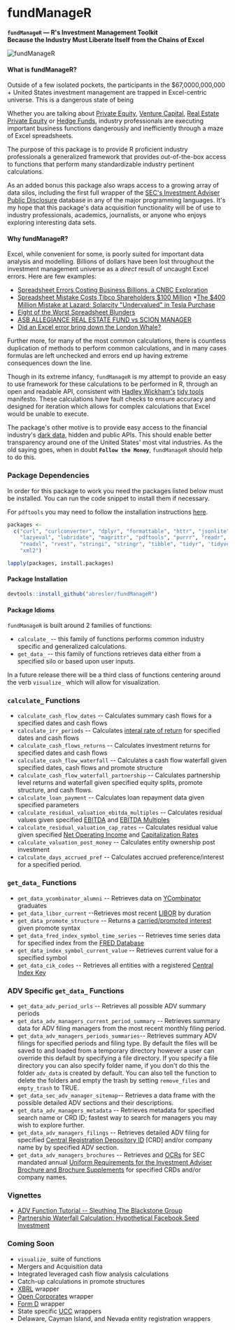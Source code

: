 fundManageR
================

<strong>`fundManageR` — R's Investment Management Toolkit<br>Because the Industry Must Liberate Itself from the Chains of Excel</strong>

<img src = 'http://i.imgur.com/ryDGtVV.jpg' alt="fundManageR">

#### <strong>What is fundManageR?</strong>

Outside of a few isolated pockets, the participants in the $67,0000,000,000 + United States investment management are trapped in Excel-centric universe. This is a dangerous state of being

Whether you are talking about [Private Equity](https://en.wikipedia.org/wiki/Private_equity), [Venture Capital](https://en.wikipedia.org/wiki/Venture_capital), [Real Estate Private Equity](https://en.wikipedia.org/wiki/Private_equity_real_estate) or [Hedge Funds](https://en.wikipedia.org/wiki/Hedge_fund), industry professionals are executing important business functions dangerously and inefficiently through a maze of Excel spreadsheets.

The purpose of this package is to provide R proficient industry professionals a generalized framework that provides out-of-the-box access to functions that perform many standardizable industry pertinent calculations.

As an added bonus this package also wraps access to a growing array of data silos, including the first full wrapper of the [SEC's Investment Adviser Public Disclosure](https://adviserinfo.sec.gov/) database in any of the major programming languages. It's my hope that this package's data acquisition functionality will be of use to industry professionals, academics, journalists, or anyone who enjoys exploring interesting data sets.

#### <strong>Why fundManageR?</strong>

Excel, while convenient for some, is poorly suited for important data analysis and modelling. Billions of dollars have been lost throughout the investment management universe as a *direct* result of uncaught Excel errors. Here are few examples:

-   [Spreadsheet Errors Costing Business Billions, a CNBC Exploration](http://www.cnbc.com/id/100923538)
-   [Spreadsheet Mistake Costs Tibco Shareholders $100 Million](http://blogs.wsj.com/moneybeat/2014/10/16/spreadsheet-mistake-costs-tibco-shareholders-100-million/) \*[The $400 Million Mistake at Lazard: Solarcity "Undervalued" in Tesla Purchase](http://www.wallstreetoasis.com/forums/the-400-million-mistake-at-lazard-solarcity-undervalued-in-tesla-purchase)
-   [Eight of the Worst Spreadsheet Blunders](http://www.cio.com/article/2438188/enterprise-software/eight-of-the-worst-spreadsheet-blunders.html)
-   [ASB ALLEGIANCE REAL ESTATE FUND vs SCION MANAGER](http://courts.state.de.us/opinions/download.aspx?ID=172670)
-   [Did an Excel error bring down the London Whale?](http://blog.revolutionanalytics.com/2013/02/did-an-excel-error-bring-down-the-london-whale.html)

Further more, for many of the most common calculations, there is countless duplication of methods to perform common calculations, and in many cases formulas are left unchecked and errors end up having extreme consequences down the line.

Though in its extreme infancy, `fundManageR` is my attempt to provide an easy to use framework for these calculations to be performed in R, through an open and readable API, consistent with [Hadley Wickham's](https://twitter.com/hadleywickham) [tidy tools](https://mran.microsoft.com/web/packages/tidyverse/vignettes/manifesto.html) manifesto. These calculations have fault checks to ensure accuracy and designed for iteration which allows for complex calculations that Excel would be unable to execute.

The package's other motive is to provide easy access to the financial industry's [dark data](http://www.gartner.com/it-glossary/dark-data), hidden and public APIs. This should enable better transparency around one of the United States' most vital industries. As the old saying goes, when in doubt <strong>`Follow the Money`</strong>, `fundManageR` should help to do this.

### Package Dependencies

In order for this package to work you need the packages listed below must be installed. You can run the code snippet to install them if necessary.

For `pdftools` you may need to follow the installation instructions [here](https://github.com/ropensci/pdftools).

``` r
packages <- 
  c("curl", "curlconverter", "dplyr", "formattable", "httr", "jsonlite", 'devtools',
    "lazyeval", "lubridate", "magrittr", "pdftools", "purrr", "readr",  'quantmod',
    "readxl", "rvest", "stringi", "stringr", "tibble", "tidyr", 'tidyverse',
    "xml2")

lapply(packages, install.packages)
```

#### <strong>Package Installation</strong>

``` r
devtools::install_github("abresler/fundManageR")
```

#### Package Idioms

`fundManageR` is built around 2 families of functions:

-   `calculate_` -- this family of functions performs common industry specific and generalized calculations.
-   `get_data_` -- this family of functions retrieves data either from a specified silo or based upon user inputs.

In a future release there will be a third class of functions centering around the verb `visualize_` which will allow for visualization.

### `calculate_` Functions

-   `calculate_cash_flow_dates` -- Calculates summary cash flows for a specified dates and cash flows
-   `calculate_irr_periods` -- Calculates [interal rate of return](https://en.wikipedia.org/wiki/Internal_rate_of_return) for specified dates and cash flows
-   `calculate_cash_flows_returns` -- Calculates investment returns for specified dates and cash flows
-   `calculate_cash_flow_waterfall` -- Calculates a cash flow waterfall given specified dates, cash flows and promote structure
-   `calculate_cash_flow_waterfall_partnership` -- Calculates partnership level returns and waterfall given specified equity splits, promote structure, and cash flows.
-   `calculate_loan_payment` -- Calculates loan repayment data given specified parameters
-   `calculate_residual_valuation_ebitda_multiples` -- Calculates residual values given specified [EBITDA](https://en.wikipedia.org/wiki/Earnings_before_interest,_taxes,_depreciation,_and_amortization) and [EBITDA Multiples](http://www.investopedia.com/terms/e/ev-ebitda.asp)
-   `calculate_residual_valuation_cap_rates` -- Calculates residual value given specified [Net Operating Income](http://www.investopedia.com/terms/n/noi.asp) and [Capitalization Rates](http://www.investopedia.com/terms/c/capitalizationrate.asp)
-   `calculate_valuation_post_money` -- Calculates entity ownership post investment
-   `calculate_days_accrued_pref` -- Calculates accrued preference/interest for a specified period.

### `get_data_` Functions

-   `get_data_ycombinator_alumni` -- Retrieves data on [YCombinator](http://www.ycombinator.com/) graduates
-   `get_data_libor_current` --Retrieves most recent [LIBOR](https://en.wikipedia.org/wiki/Libor) by duration
-   `get_data_promote_structure` -- Returns a [carried/promoted interest](https://en.wikipedia.org/wiki/Carried_interest) given promote syntax
-   `get_data_fred_index_symbol_time_series` -- Retrieves time series data for specified index from the [FRED Database](https://en.wikipedia.org/wiki/Federal_Reserve_Economic_Data)
-   `get_data_index_symbol_current_value` -- Retrieves current value for a specified symbol
-   `get_data_cik_codes` -- Retrieves all entities with a registered [Central Index Key](https://en.wikipedia.org/wiki/Central_Index_Key)

### ADV Specific `get_data_` Functions

-   `get_data_adv_period_urls` -- Retrieves all possible ADV summary periods
-   `get_data_adv_managers_current_period_summary` -- Retrieves summary data for ADV filing managers from the most recent monthly filing period.
-   `get_data_adv_managers_periods_summaries`-- Retrieves summary ADV filings for specified periods and filing type. By default the files will be saved to and loaded from a temporary directory however a user can override this default by specifying a file directory. If you specify a file directory you can also specify folder name, if you don't do this the folder `adv_data` is created by default. You can also tell the function to delete the folders and empty the trash by setting `remove_files` and `empty_trash` to TRUE.
-   `get_data_sec_adv_manager_sitemap`-- Retrieves a data frame with the possible detailed ADV sections and their descriptions.
-   `get_data_adv_managers_metadata` -- Retrieves metadata for specified search name or CRD ID; fastest way to search for managers you may wish to explore further.
-   `get_data_adv_managers_filings` -- Retrieves detailed ADV filing for specified [Central Registration Depository ID](http://www.finra.org/industry/crd) \[CRD\] and/or company name by by specified ADV section.
-   `get_data_adv_managers_brochures` -- Retrieves and [OCRs](https://en.wikipedia.org/wiki/Optical_character_recognition) for SEC mandated annual [Uniform Requirements for the Investment Adviser Brochure and Brochure Supplements](https://www.sec.gov/about/forms/formadv-part2.pdf) for specified CRDs and/or company names.

### Vignettes

-   [ADV Function Tutorial -- Sleuthing The Blackstone Group](http://rstudio-pubs-static.s3.amazonaws.com/211588_db35d9d299d64296ac1fbef252be96db.html)
-   [Partnership Waterfall Calculation: Hypothetical Facebook Seed Investment](http://rstudio-pubs-static.s3.amazonaws.com/211588_a3fcb80e19814027926cb811326210d0.html)

### Coming Soon

-   `visualize_` suite of functions
-   Mergers and Acquisition data
-   Integrated leveraged cash flow analysis calculations
-   Catch-up calculations in promote structures
-   [XBRL](https://www.xbrl.org/) wrapper
-   [Open Corporates]('https://opencorporates.com/) wrapper
-   [Form D](https://en.wikipedia.org/wiki/Form_D) wrapper
-   State specific [UCC](https://en.wikipedia.org/wiki/Uniform_Commercial_Code) wrappers
-   Delaware, Cayman Island, and Nevada entity registration wrappers
